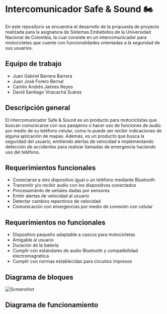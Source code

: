 # Intercomunicador Safe & Sound 🏍
En este repositorio se encuentra el desarrollo de la propuesta de proyecto realizada para la asignatura de Sistemas Embebidos de la Universidad Nacional de Colombia, la cual consiste en un intercomunicador para motocicletas que cuente con funcionalidades orientadas a la seguridad de sus usuarios.

## Equipo de trabajo
* Juan Gabriel Barrera Barrera
* Juan José Forero Bernal
* Camilo Andrés Jaimes Reyes
* David Santiago Viracachá Suárez

## Descripción general
El intercomunicador Safe & Sound es un producto para motociclistas que buscan comunicarse con sus pasajeros o hacer uso de funciones de audio por medio de su teléfono celular, como lo puede ser recibir indicaciones de alguna aplicación de mapas. Además, es un producto que busca la seguridad del usuario, emitiendo alertas de velocidad e implementando detección de accidentes para realizar llamadas de emergencia haciendo uso del teléfono.

## Requerimientos funcionales
* Conectarse a otro dispositivo igual o un teléfono mediante Bluetooth
* Transmitir y/o recibir audio con los dispositivos conectados
* Procesamiento de señales dadas por sensores
* Emitir alertas de velocidad al usuario
* Detectar cambios repentinos de velocidad
* Comunicación con emergencias por medio de conexión con celular

## Requerimientos no funcionales
* Dispositivo pequeño adaptable a cascos para motocicletas
* Amigable al usuario
* Duración de la batería
* Cumplir con estándares de audio Bluetooth y compatibilidad electromagnética
* Cumplir con normas establecidas para circuitos impresos

## Diagrama de bloques
![Screenshot](/Imagenes/DiagramaBloques.png)

## Diagrama de funcionamiento
